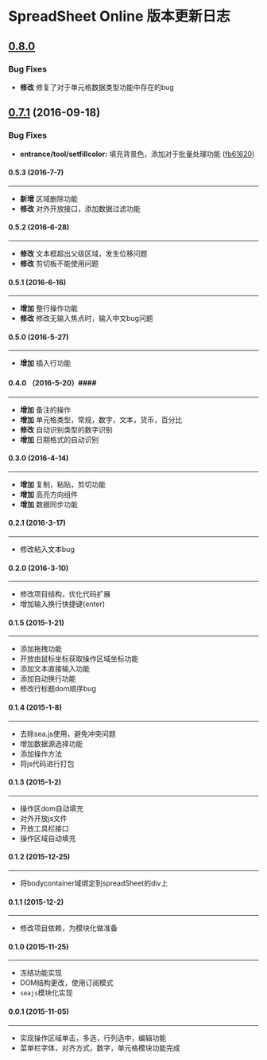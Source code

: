 # SpreadSheet Online 版本更新日志
<a name="0.8.0"></a>
## [0.8.0](2016-09-18)

### Bug Fixes
- **修改** 修复了对于单元格数据类型功能中存在的bug

<a name="0.7.1"></a>
## [0.7.1](https://github.com/iCloudWorkGroup/fengniao/compare/v0.7.0...v0.7.1) (2016-09-18)


### Bug Fixes

* **entrance/tool/setfillcolor:** 填充背景色，添加对于批量处理功能 ([fb61620](https://github.com/iCloudWorkGroup/fengniao/commit/fb61620))


#### 0.5.3 (2016-7-7) ####
-----------
- **新增** 区域删除功能
- **修改** 对外开放接口，添加数据过滤功能

#### 0.5.2 (2016-6-28) ####
------------
- **修改** 文本框超出父级区域，发生位移问题
- **修改** 剪切板不能使用问题

#### 0.5.1 (2016-6-16) ####
------------
- **增加** 整行操作功能
- **修改** 修改无输入焦点时，输入中文bug问题

#### 0.5.0 (2016-5-27) ####
------------
- **增加** 插入行功能

#### 0.4.0 （2016-5-20）####
------------
- **增加** 备注的操作
- **增加** 单元格类型，常规，数字，文本，货币，百分比
- **修改** 自动识别类型的数字识别
- **增加** 日期格式的自动识别

#### 0.3.0 (2016-4-14) ####
------------
- **增加** 复制，粘贴，剪切功能
- **增加** 高亮方向组件
- **增加** 数据同步功能

#### 0.2.1 (2016-3-17) ####
------------
- 修改粘入文本bug

#### 0.2.0 (2016-3-10) ####
------------
- 修改项目结构，优化代码扩展
- 增加输入换行快捷键(enter)

#### 0.1.5  (2015-1-21) ####
------------
- 添加拖拽功能
- 开放由鼠标坐标获取操作区域坐标功能
- 添加文本直接输入功能
- 添加自动换行功能
- 修改行标题dom顺序bug

#### 0.1.4  (2015-1-8) ####
------------
- 去除sea.js使用，避免冲突问题
- 增加数据源选择功能
- 添加操作方法
- 将js代码进行打包

#### 0.1.3  (2015-1-2) ####
----------
- 操作区dom自动填充
- 对外开放js文件
- 开放工具栏接口
- 操作区域自动填充

#### 0.1.2  (2015-12-25) ####
-------
- 将bodycontainer域绑定到spreadSheet的div上

#### 0.1.1  (2015-12-2) ####
----------
- 修改项目依赖，为模块化做准备

#### 0.1.0  (2015-11-25) ####
----------
- 冻结功能实现
- DOM结构更改，使用订阅模式
- `seajs`模块化实现

#### 0.0.1 (2015-11-05) ####
----------
- 实现操作区域单击，多选，行列选中，编辑功能
- 菜单栏字体，对齐方式，数字，单元格模块功能完成

